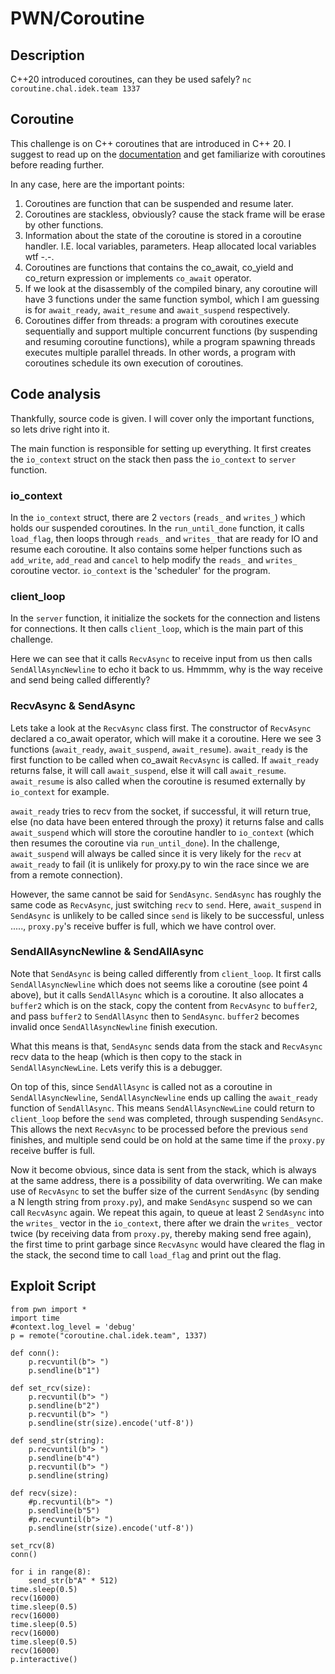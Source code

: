 # PWN/Coroutine

## Description

C++20 introduced coroutines, can they be used safely?
`nc coroutine.chal.idek.team 1337`


## Coroutine
This challenge is on C++ coroutines that are introduced in C++ 20. I suggest to read up on the [documentation](https://en.cppreference.com/w/cpp/language/coroutines) and get familiarize with coroutines before reading further.

In any case, here are the important points:
1. Coroutines are function that can be suspended and resume later.
2. Coroutines are stackless, obviously? cause the stack frame will be erase by other functions.
3. Information about the state of the coroutine is stored in a coroutine handler. I.E. local variables, parameters. Heap allocated local variables wtf -.-.
4. Coroutines are functions that contains the co_await, co_yield and co_return expression or implements `co_await` operator.
5. If we look at the disassembly of the compiled binary, any coroutine will have 3 functions under the same function symbol, which I am guessing is for `await_ready`, `await_resume` and `await_suspend` respectively.
6. Coroutines differ from threads: a program with coroutines execute sequentially and support multiple concurrent functions (by suspending and resuming coroutine functions), while a program spawning threads executes multiple parallel threads. In other words, a program with coroutines schedule its own execution of coroutines.

## Code analysis
Thankfully, source code is given. I will cover only the important functions, so lets drive right into it.

The main function is responsible for setting up everything. It first creates the `io_context` struct on the stack then pass the `io_context` to `server` function.

### io_context
In the `io_context` struct, there are 2 `vectors` (`reads_` and `writes_`) which holds our suspended coroutines. In the `run_until_done` function, it calls `load_flag`, then loops through `reads_` and `writes_` that are ready for IO and resume each coroutine.
It also contains some helper functions such as `add_write`, `add_read` and `cancel` to help modify the `reads_` and `writes_` coroutine vector. `io_context` is the 'scheduler' for the program.

### client_loop
In the `server` function, it initialize the sockets for the connection and listens for connections. It then calls `client_loop`, which is the main part of this challenge. 

Here we can see that it calls `RecvAsync` to receive input from us then calls `SendAllAsyncNewline` to echo it back to us. Hmmmm, why is the way receive and send being called differently? 

### RecvAsync & SendAsync

Lets take a look at the `RecvAsync` class first. The constructor of `RecvAsync` declared a co_await operator, which will make it a coroutine. Here we see 3 functions (`await_ready`, `await_suspend`, `await_resume`). `await_ready` is the first function to be called when co_await `RecvAsync` is called. If `await_ready` returns false, it will call `await_suspend`, else it will call `await_resume`. `await_resume` is also called when the coroutine is resumed externally by `io_context` for example. 

`await_ready` tries to recv from the socket, if successful, it will return true, else (no data have been entered through the proxy) it returns false and calls `await_suspend` which will store the coroutine handler to `io_context` (which then resumes the coroutine via `run_until_done`). In the challenge, `await_suspend` will always be called since it is very likely for the `recv` at `await_ready` to fail (it is unlikely for proxy.py to win the race since we are from a remote connection).

However, the same cannot be said for `SendAsync`. `SendAsync` has roughly the same code as `RecvAsync`, just switching `recv` to `send`. Here, `await_suspend` in `SendAsync` is unlikely to be called since `send` is likely to be successful, unless ....., `proxy.py`'s receive buffer is full, which we have control over.

### SendAllAsyncNewline & SendAllAsync
Note that `SendAsync` is being called differently from `client_loop`. It first calls `SendAllAsyncNewline` which does not seems like a coroutine (see point 4 above), but it calls `SendAllAsync` which is a coroutine. It also allocates a `buffer2` which is on the stack, copy the content from `RecvAsync` to `buffer2`, and pass `buffer2` to `SendAllAsync` then to `SendAsync`. `buffer2` becomes invalid once `SendAllAsyncNewline` finish execution.  

What this means is that, `SendAsync` sends data from the stack and `RecvAsync` recv data to the heap (which is then copy to the stack in `SendAllAsyncNewLine`. Lets verify this is a debugger. 


On top of this, since `SendAllAsync` is called not as a coroutine in `SendAllAsyncNewline`, `SendAllAsyncNewline` ends up calling the `await_ready` function of `SendAllAsync`. This means `SendAllAsyncNewLine` could return to `client_loop` before the `send` was completed, through suspending `SendAsync`. This allows the next `RecvAsync` to be processed before the previous `send` finishes, and multiple send could be on hold at the same time if the `proxy.py` receive buffer is full. 

Now it become obvious, since data is sent from the stack, which is always at the same address, there is a possibility of data overwriting. We can make use of `RecvAsync` to set the buffer size of the current `SendAsync` (by sending a N length string from `proxy.py`), and make `SendAsync` suspend so we can call `RecvAsync` again. We repeat this again, to queue at least 2 `SendAsync` into the `writes_` vector in the `io_context`, there after we drain the `writes_` vector twice (by receiving data from `proxy.py`, thereby making send free again), the first time to print garbage since `RecvAsync` would have cleared the flag in the stack, the second time to call `load_flag` and print out the flag.

## Exploit Script

```
from pwn import *
import time
#context.log_level = 'debug'
p = remote("coroutine.chal.idek.team", 1337)

def conn():
    p.recvuntil(b"> ")
    p.sendline(b"1")

def set_rcv(size):
    p.recvuntil(b"> ")
    p.sendline(b"2")
    p.recvuntil(b"> ")
    p.sendline(str(size).encode('utf-8'))

def send_str(string):
    p.recvuntil(b"> ")
    p.sendline(b"4")
    p.recvuntil(b"> ")
    p.sendline(string)

def recv(size):
    #p.recvuntil(b"> ")
    p.sendline(b"5")
    #p.recvuntil(b"> ")
    p.sendline(str(size).encode('utf-8'))

set_rcv(8)
conn()

for i in range(8):
    send_str(b"A" * 512)
time.sleep(0.5)
recv(16000)
time.sleep(0.5)
recv(16000)
time.sleep(0.5)
recv(16000)
time.sleep(0.5)
recv(16000)
p.interactive()

```